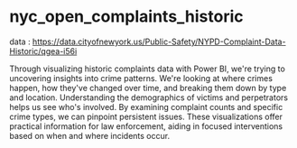 # nyc_open_complaints_historic

data : https://data.cityofnewyork.us/Public-Safety/NYPD-Complaint-Data-Historic/qgea-i56i

Through visualizing historic complaints data with Power BI, we're trying to uncovering insights into crime patterns. We're looking at where crimes happen, how they've changed over time, and breaking them down by type and location. Understanding the demographics of victims and perpetrators helps us see who's involved. By examining complaint counts and specific crime types, we can pinpoint persistent issues. These visualizations offer practical information for law enforcement, aiding in focused interventions based on when and where incidents occur.
